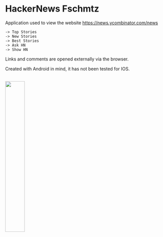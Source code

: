 # HackerNews Fschmtz

Application used to view the website https://news.ycombinator.com/news

```
-> Top Stories
-> New Stories
-> Best Stories
-> Ask HN
-> Show HN
```


Links and comments are opened externally via the browser.


Created with Android in mind, it has not been tested for IOS.
<br><br>


<img src="https://user-images.githubusercontent.com/21291813/110394190-c4a4c500-804a-11eb-9414-0d08b0c35b13.png" width="35%"></img> 
